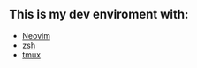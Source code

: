 ## This is my dev enviroment with:
- [Neovim](https://neovim.io)
- [zsh](https://ohmyz.sh)
- [tmux](https://github.com/tmux/tmux)

